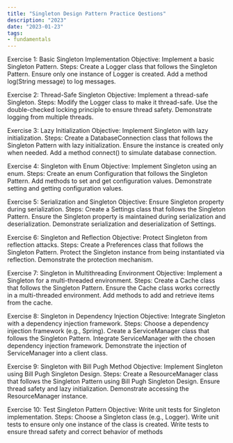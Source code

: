 ```yaml
---
title: "Singleton Design Pattern Practice Qestions"
description: "2023"
date: "2023-01-23"
tags:
- fundamentals
---
```


Exercise 1: Basic Singleton Implementation
Objective: Implement a basic Singleton Pattern.
Steps:
Create a Logger class that follows the Singleton Pattern.
Ensure only one instance of Logger is created.
Add a method log(String message) to log messages.

Exercise 2: Thread-Safe Singleton
Objective: Implement a thread-safe Singleton.
Steps:
Modify the Logger class to make it thread-safe.
Use the double-checked locking principle to ensure thread safety.
Demonstrate logging from multiple threads.

Exercise 3: Lazy Initialization
Objective: Implement Singleton with lazy initialization.
Steps:
Create a DatabaseConnection class that follows the Singleton Pattern with lazy initialization.
Ensure the instance is created only when needed.
Add a method connect() to simulate database connection.

Exercise 4: Singleton with Enum
Objective: Implement Singleton using an enum.
Steps:
Create an enum Configuration that follows the Singleton Pattern.
Add methods to set and get configuration values.
Demonstrate setting and getting configuration values.

Exercise 5: Serialization and Singleton
Objective: Ensure Singleton property during serialization.
Steps:
Create a Settings class that follows the Singleton Pattern.
Ensure the Singleton property is maintained during serialization and deserialization.
Demonstrate serialization and deserialization of Settings.

Exercise 6: Singleton and Reflection
Objective: Protect Singleton from reflection attacks.
Steps:
Create a Preferences class that follows the Singleton Pattern.
Protect the Singleton instance from being instantiated via reflection.
Demonstrate the protection mechanism.

Exercise 7: Singleton in Multithreading Environment
Objective: Implement a Singleton for a multi-threaded environment.
Steps:
Create a Cache class that follows the Singleton Pattern.
Ensure the Cache class works correctly in a multi-threaded environment.
Add methods to add and retrieve items from the cache.

Exercise 8: Singleton in Dependency Injection
Objective: Integrate Singleton with a dependency injection framework.
Steps:
Choose a dependency injection framework (e.g., Spring).
Create a ServiceManager class that follows the Singleton Pattern.
Integrate ServiceManager with the chosen dependency injection framework.
Demonstrate the injection of ServiceManager into a client class.

Exercise 9: Singleton with Bill Pugh Method
Objective: Implement Singleton using Bill Pugh Singleton Design.
Steps:
Create a ResourceManager class that follows the Singleton Pattern using Bill Pugh Singleton Design.
Ensure thread safety and lazy initialization.
Demonstrate accessing the ResourceManager instance.

Exercise 10: Test Singleton Pattern
Objective: Write unit tests for Singleton implementation.
Steps:
Choose a Singleton class (e.g., Logger).
Write unit tests to ensure only one instance of the class is created.
Write tests to ensure thread safety and correct behavior of methods
